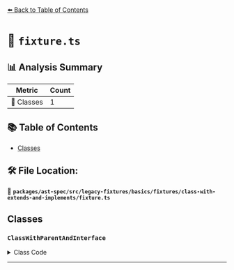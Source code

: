 [⬅️ Back to Table of Contents](../../../../../../../index.md)

# 📄 `fixture.ts`

## 📊 Analysis Summary

| Metric | Count |
|--------|-------|
| 🧱 Classes | 1 |

## 📚 Table of Contents

- [Classes](#classes)

## 🛠️ File Location:
📂 **`packages/ast-spec/src/legacy-fixtures/basics/fixtures/class-with-extends-and-implements/fixture.ts`**

## Classes

### `ClassWithParentAndInterface`

<details><summary>Class Code</summary>

```ts
class ClassWithParentAndInterface extends MyOtherClass implements MyInterface {}
```
</details>


---